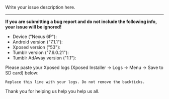 Write your issue description here.

---

**If you are submitting a bug report and do not include the following info, your issue will be ignored!**

- Device ("Nexus 6P"): 
- Android version ("7.1.1"): 
- Xposed version ("53"): 
- Tumblr version ("7.6.0.21"): 
- Tumblr AdAway version ("1.1"): 

Please paste your Xposed logs (Xposed Installer -> Logs -> Menu -> Save to SD card) below:

```
Replace this line with your logs. Do not remove the backticks.
```

Thank you for helping us help you help us all.
